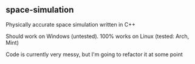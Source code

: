 space-simulation
---

Physically accurate space simulation written in C++

Should work on Windows (untested). 100% works on Linux (tested: Arch, Mint)

Code is currently very messy, but I'm going to refactor it at some point
